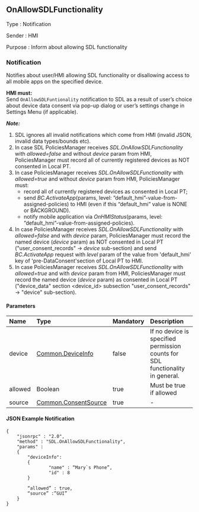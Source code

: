## OnAllowSDLFunctionality
Type : Notification

Sender : HMI

Purpose : Inform about allowing SDL functionality

### Notification
Notifies about user/HMI allowing SDL functionality or disallowing access to all mobile apps on the specified device.

**HMI must:**  
Send `OnAllowSDLFuntionality` notification to SDL as a result of user’s choice about device data consent via pop-up dialog or user’s settings change in Settings Menu (if applicable).

_**Note:**_   

1. SDL ignores all invalid notifications which come from HMI (invalid JSON, invalid data types/bounds etc).   
2. In case SDL PoliciesManager receives _SDL.OnAllowSDLFunctionality_ with _allowed=false_ and without _device_ param from HMI, PoliciesManager must record all of currently registered devices as NOT consented in Local PT.   
3. In case PoliciesManager receives _SDL.OnAllowSDLFunctionality_ with _allowed=true_ and without _device_ param from HMI, PoliciesManager must:   
   - record all of currently registered devices as consented in Local PT;   
   - send _BC.ActivateApp_(params, level: ”default_hmi”-value-from-assigned-policies) to HMI (even if this “default_hmi” value is NONE or BACKGROUND).   
   - notify mobile application via _OnHMIStatus_(params, level: ”default_hmi”-value-from-assigned-policies).   
4. In case PoliciesManager receives _SDL.OnAllowSDLFunctionality_ with _allowed=false_ and with _device_ param, PoliciesManager must record the named device (_device_ param) as NOT consented in Local PT ("user_consent_records" -> _device_ sub-section) and send _BC.ActivateApp_ request with _level_ param of the value from 'default_hmi' key of 'pre-DataConsent'section of Local PT to HMI.   
5. In case PoliciesManager receives _SDL.OnAllowSDLFunctionality_ with _allowed=true_ and with _device_ param from HMI, PoliciesManager must record the named device (_device_ param) as consented in Local PT ("device_data" section \<device_id> subsection "user_consent_records" -> "device" sub-section).

#### Parameters

|Name|Type|Mandatory|Description|
|:---|:---|:--------|:---------|
|device|[Common.DeviceInfo]|false|If no device is specified permission counts for SDL functionality in general.|
|allowed|Boolean|true|Must be true if allowed|
|source|[Common.ConsentSource]|true|-|

[Common.DeviceInfo]: https://github.com/smartdevicelink/sdl_hmi_integration_guidelines/blob/develop/docs/Common/Structs/index.md#deviceinfo
[Common.ConsentSource]: https://github.com/smartdevicelink/sdl_hmi_integration_guidelines/blob/develop/docs/Common/Enums/index.md#consentsource

#### JSON Example Notification
```
{
	"jsonrpc" : "2.0",
	"method" : "SDL.OnAllowSDLFunctionality",
	"params" :  
	{
		"deviceInfo": 
		{
				"name" : “Mary`s Phone”,
				"id" : 8
		}

		“allowed” : true,
		“source” :”GUI”
	}
}

```
